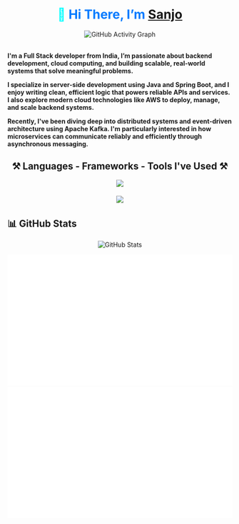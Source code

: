 <h1 align='center' style="color: cyan;">
  👋 <span style="color:#007BFF;">Hi There, I’m <a target='_blank' href="https://my-portfolio-unst.vercel.app/">Sanjo</a></span>
</h1>


<div align="center">
  <img src="https://github-readme-activity-graph.vercel.app/graph?username=Skywalker690&theme=github-compact&height=400&point=3461eb&line=6aa66a&area_color=3e3e40&area=true&hide_border=true&custom_title=My%20This%20Month%27s%20Activity%20Graph%20%F0%9F%98%89&radius=4" alt="GitHub Activity Graph" />
  <br/><br/>
</div>





<p><strong>
I'm a Full Stack developer from India, I’m passionate about backend development, cloud computing, and building scalable, real-world systems that solve meaningful problems.
</strong></p>

<p><strong>
I specialize in server-side development using Java and Spring Boot, and I enjoy writing clean, efficient logic that powers reliable APIs and services. I also explore modern cloud technologies like AWS to deploy, manage, and scale backend systems.
</strong></p>

<p><strong>
Recently, I've been diving deep into distributed systems and event-driven architecture using Apache Kafka. I'm particularly interested in how microservices can communicate reliably and efficiently through asynchronous messaging.
</strong></p>



<!--<h2><strong>About Me</strong></h2>

<p><strong>
I am a backend and cloud-focused developer with a strong foundation in Full Stack capabilities. My coding journey started with a love for building things that improve workflows and simplify life.
</strong></p>

<p><strong>
While I'm comfortable working across the stack, I enjoy working with backend technologies the most — particularly building APIs, handling server-side logic, and designing systems that are robust and maintainable.
</strong></p>

<p><strong>
I'm currently focused on mastering Java backend frameworks, cloud infrastructure (mainly AWS), and Kafka for real-time data pipelines and microservices communication. My long-term goal is to become a top-tier Java Backend + Cloud Engineer, contributing to large-scale distributed systems with clean, scalable, and production-ready code.
</strong></p>
-->

<h2 align="center"><strong>⚒️ Languages - Frameworks - Tools I've Used ⚒️</strong></h2>

<div align="center">
  <img src="https://skillicons.dev/icons?i=java,spring,maven,postgres,postman,kafka,graphql,aws,nginx,idea,git,docker,redis" />
  <br/><br/>
  <img src="https://skillicons.dev/icons?i=html,css,tailwindcss,bootstrap,react,mongodb,npm,python,javascript,c,vite,firebase,nodejs,mysql,github,vscode,linux,bash,&perline=9" />
  <br/>
</div>



<h2><strong>📊 GitHub Stats</strong></h2>

<div align="center">

<img src="https://github-readme-stats.vercel.app/api?username=skywalker690&show_icons=true&theme=codeSTACKr&hide_border=true&count_private=true&include_all_commits=true" alt="GitHub Stats"/>



<p align="center">
  <img src="https://raw.githubusercontent.com/Skywalker690/github-stats/master/generated/overview.svg#gh-dark-mode-only" />
  <img src="https://raw.githubusercontent.com/Skywalker690/github-stats/master/generated/languages.svg#gh-dark-mode-only" />
</p>



</div>
<h></h>



<!--

<div align="center">
  <br/><br/>
  <p>
    <a href="https://buymeacoffee.com/skywalker690">
      <img src="https://cdn.buymeacoffee.com/buttons/v2/default-yellow.png" height="50" width="210" alt="Buy Me A Coffee" />
    </a>
  </p>
</div>

--> 

